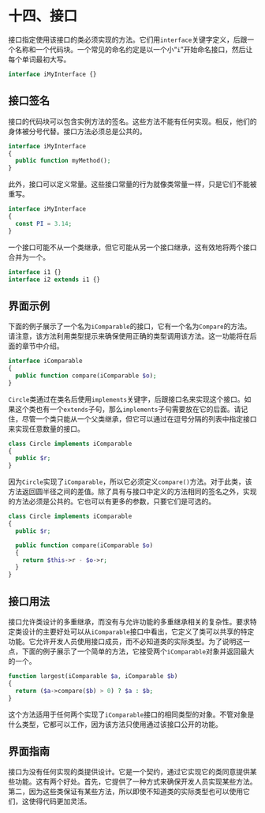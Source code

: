 # 十四、接口

接口指定使用该接口的类必须实现的方法。它们用`interface`关键字定义，后跟一个名称和一个代码块。一个常见的命名约定是以一个小“`i`”开始命名接口，然后让每个单词最初大写。

```php
interface iMyInterface {}

```

## 接口签名

接口的代码块可以包含实例方法的签名。这些方法不能有任何实现。相反，他们的身体被分号代替。接口方法必须总是公共的。

```php
interface iMyInterface
{
  public function myMethod();
}

```

此外，接口可以定义常量。这些接口常量的行为就像类常量一样，只是它们不能被重写。

```php
interface iMyInterface
{
  const PI = 3.14;
}

```

一个接口可能不从一个类继承，但它可能从另一个接口继承，这有效地将两个接口合并为一个。

```php
interface i1 {}
interface i2 extends i1 {}

```

## 界面示例

下面的例子展示了一个名为`iComparable`的接口，它有一个名为`Compare`的方法。请注意，该方法利用类型提示来确保使用正确的类型调用该方法。这一功能将在后面的章节中介绍。

```php
interface iComparable
{
  public function compare(iComparable $o);
}

```

`Circle`类通过在类名后使用`implements`关键字，后跟接口名来实现这个接口。如果这个类也有一个`extends`子句，那么`implements`子句需要放在它的后面。请记住，尽管一个类只能从一个父类继承，但它可以通过在逗号分隔的列表中指定接口来实现任意数量的接口。

```php
class Circle implements iComparable
{
  public $r;
}

```

因为`Circle`实现了`iComparable`，所以它必须定义`compare()`方法。对于此类，该方法返回圆半径之间的差值。除了具有与接口中定义的方法相同的签名之外，实现的方法必须是公共的。它也可以有更多的参数，只要它们是可选的。

```php
class Circle implements iComparable
{
  public $r;

  public function compare(iComparable $o)
  {
    return $this->r - $o->r;
  }
}

```

## 接口用法

接口允许类设计的多重继承，而没有与允许功能的多重继承相关的复杂性。要求特定类设计的主要好处可以从`iComparable`接口中看出，它定义了类可以共享的特定功能。它允许开发人员使用接口成员，而不必知道类的实际类型。为了说明这一点，下面的例子展示了一个简单的方法，它接受两个`iComparable`对象并返回最大的一个。

```php
function largest(iComparable $a, iComparable $b)
{
  return ($a->compare($b) > 0) ? $a : $b;
}

```

这个方法适用于任何两个实现了`iComparable`接口的相同类型的对象。不管对象是什么类型，它都可以工作，因为该方法只使用通过该接口公开的功能。

## 界面指南

接口为没有任何实现的类提供设计。它是一个契约，通过它实现它的类同意提供某些功能。这有两个好处。首先，它提供了一种方式来确保开发人员实现某些方法。第二，因为这些类保证有某些方法，所以即使不知道类的实际类型也可以使用它们，这使得代码更加灵活。